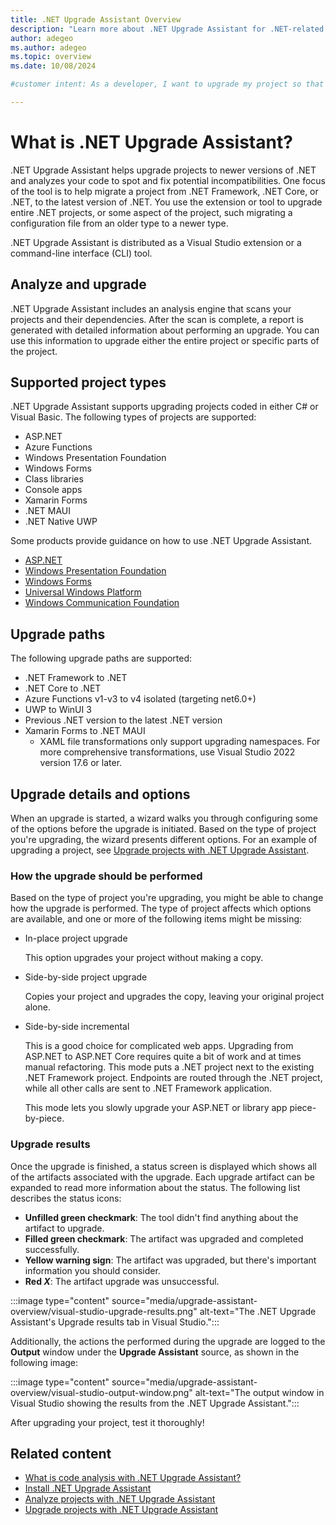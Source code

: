 ```yaml
---
title: .NET Upgrade Assistant Overview
description: "Learn more about .NET Upgrade Assistant for .NET-related projects. This tool helps you upgrade from older versions of .NET, including .NET Framework, to the latest version of .NET. Code incompatibilities can be fixed as part of the upgrade."
author: adegeo
ms.author: adegeo
ms.topic: overview
ms.date: 10/08/2024

#customer intent: As a developer, I want to upgrade my project so that I can take advantage of the latest features.

---
```


# What is .NET Upgrade Assistant?

.NET Upgrade Assistant helps upgrade projects to newer versions of .NET and analyzes your code to spot and fix potential incompatibilities. One focus of the tool is to help migrate a project from .NET Framework, .NET Core, or .NET, to the latest version of .NET. You use the extension or tool to upgrade entire .NET projects, or some aspect of the project, such migrating a configuration file from an older type to a newer type.

.NET Upgrade Assistant is distributed as a Visual Studio extension or a command-line interface (CLI) tool.

## Analyze and upgrade

.NET Upgrade Assistant includes an analysis engine that scans your projects and their dependencies. After the scan is complete, a report is generated with detailed information about performing an upgrade. You can use this information to upgrade either the entire project or specific parts of the project.

<!-- I don't have this information ready yet

## Extensibility

One key feature of .NET Upgrade Assistant is designing upgrade extensions for your own libraries. Upgrade extensions can be made up of one or two upgrades:

- Package Map

  This is something.

- API Map

  This is something.

-->

## Supported project types

.NET Upgrade Assistant supports upgrading projects coded in either C# or Visual Basic. The following types of projects are supported:

- ASP.NET
- Azure Functions
- Windows Presentation Foundation
- Windows Forms
- Class libraries
- Console apps
- Xamarin Forms
- .NET MAUI
- .NET Native UWP

Some products provide guidance on how to use .NET Upgrade Assistant.

- [ASP.NET](/aspnet/core/migration/fx-to-core/tooling)
- [Windows Presentation Foundation](/dotnet/desktop/wpf/migration/)
- [Windows Forms](/dotnet/desktop/winforms/migration/)
- [Universal Windows Platform](/windows/apps/windows-app-sdk/migrate-to-windows-app-sdk/upgrade-assistant)
- [Windows Communication Foundation](../../core/porting/upgrade-assistant-wcf.md)

## Upgrade paths

The following upgrade paths are supported:

- .NET Framework to .NET
- .NET Core to .NET
- Azure Functions v1-v3 to v4 isolated (targeting net6.0+)
- UWP to WinUI 3
- Previous .NET version to the latest .NET version
- Xamarin Forms to .NET MAUI
  - XAML file transformations only support upgrading namespaces. For more comprehensive transformations, use Visual Studio 2022 version 17.6 or later.

## Upgrade details and options

When an upgrade is started, a wizard walks you through configuring some of the options before the upgrade is initiated. Based on the type of project you're upgrading, the wizard presents different options. For an example of upgrading a project, see [Upgrade projects with .NET Upgrade Assistant](upgrade-assistant-how-to-upgrade.md).

### How the upgrade should be performed

Based on the type of project you're upgrading, you might be able to change how the upgrade is performed. The type of project affects which options are available, and one or more of the following items might be missing:

- In-place project upgrade

  This option upgrades your project without making a copy.

- Side-by-side project upgrade

  Copies your project and upgrades the copy, leaving your original project alone.

- Side-by-side incremental

  This is a good choice for complicated web apps. Upgrading from ASP.NET to ASP.NET Core requires quite a bit of work and at times manual refactoring. This mode puts a .NET project next to the existing .NET Framework project. Endpoints are routed through the .NET project, while all other calls are sent to .NET Framework application.

  This mode lets you slowly upgrade your ASP.NET or library app piece-by-piece.

### Upgrade results

Once the upgrade is finished, a status screen is displayed which shows all of the artifacts associated with the upgrade. Each upgrade artifact can be expanded to read more information about the status. The following list describes the status icons:

- **Unfilled green checkmark**: The tool didn't find anything about the artifact to upgrade.
- **Filled green checkmark**: The artifact was upgraded and completed successfully.
- **Yellow warning sign**: The artifact was upgraded, but there's important information you should consider.
- **Red _X_**: The artifact upgrade was unsuccessful.

:::image type="content" source="media/upgrade-assistant-overview/visual-studio-upgrade-results.png" alt-text="The .NET Upgrade Assistant's Upgrade results tab in Visual Studio.":::

Additionally, the actions the performed during the upgrade are logged to the **Output** window under the **Upgrade Assistant** source, as shown in the following image:

:::image type="content" source="media/upgrade-assistant-overview/visual-studio-output-window.png" alt-text="The output window in Visual Studio showing the results from the .NET Upgrade Assistant.":::

After upgrading your project, test it thoroughly!

## Related content

- [What is code analysis with .NET Upgrade Assistant?](upgrade-assistant-analyze-overview.md)
- [Install .NET Upgrade Assistant](upgrade-assistant-install.md)
- [Analyze projects with .NET Upgrade Assistant](upgrade-assistant-how-to-analyze.md)
- [Upgrade projects with .NET Upgrade Assistant](upgrade-assistant-how-to-upgrade.md)
